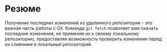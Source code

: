 # Резюме

Получение последних изменений из удаленного репозитория - это важная часть работы с Git. Команда `git fetch` позволяет вам скачать последние изменения, не применяя их к своему локальному репозиторию, предоставляя возможность проверить изменения перед их слиянием в локальный репозиторий.

